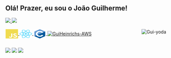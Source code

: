 ## Olá! Prazer, eu sou o João Guilherme!
 <div>
  <a href="https://github.com/GuiHeinrichs">
  <img height="180em" src="https://github-readme-stats.vercel.app/api?username=GuiHeinrichs&show_icons=true&theme=graywhite&include_all_commits=true&count_private=true"/>
  <img height="180em" src="https://github-readme-stats.vercel.app/api/top-langs/?username=GuiHeinrichs&layout=compact&langs_count=7&theme=graywhite"/>
</div>
<div style="display: inline_block"><br>
  <img align="center" alt="GuiHeinrichs-Js" height="30" width="40" src="https://raw.githubusercontent.com/devicons/devicon/master/icons/javascript/javascript-plain.svg">
  <img align="center" alt="GuiHeinrichs-React" height="30" width="40" src="https://raw.githubusercontent.com/devicons/devicon/master/icons/react/react-original.svg">
  <img align="center" alt="GuiHeinrichs-C" height="30" width="40" src="https://github.com/devicons/devicon/blob/master/icons/c/c-original.svg">
  <img align="center" alt="GuiHeinrichs-AWS" height="50" width="60" src="https://icongr.am/devicon/amazonwebservices-plain-wordmark.svg?size=128&color=000000">
  <img align="right" alt="Gui-yoda" src="https://media.giphy.com/media/zQhFEBrX6plKg/giphy.gif">
</div>
  
  ##
 
<div> 
  <a href="https://instagram.com/guiheinrichs" target="_blank"><img src="https://img.shields.io/badge/-Instagram-%23E4405F?style=for-the-badge&logo=instagram&logoColor=white" target="_blank"></a>
  <a href = "mailto:heinrichsgui@gmail.com" target="_blank"><img src="https://img.shields.io/badge/-Gmail-%23333?style=for-the-badge&logo=gmail&logoColor=white" target="_blank"></a>
  <a href="https://www.linkedin.com/in/jo%C3%A3o-guilherme-heinrichs/" target="_blank"><img src="https://img.shields.io/badge/-LinkedIn-%230077B5?style=for-the-badge&logo=linkedin&logoColor=white" target="_blank"></a> 
</div>
